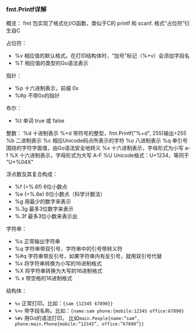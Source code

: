 ### fmt.Printf详解
概览：
fmt 包实现了格式化I/O函数，类似于C的 printf 和 scanf. 格式“占位符”衍生自C

占位符：
- %v	相应值的默认格式。在打印结构体时，“加号”标记（%+v）会添加字段名
- %T	相应值的类型的Go语法表示

指针：
- %p	十六进制表示，前缀 0x
- %#p       不带0x的指针

布尔：
- %t	单词 true 或 false

整数：
%d	十进制表示
%+d 带符号的整型，fmt.Printf("%+d", 255)输出+255
%b	二进制表示
%c	相应Unicode码点所表示的字符
%o	八进制表示
%q	单引号围绕的字符字面值，由Go语法安全地转义
%x	十六进制表示，字母形式为小写 a-f
%X	十六进制表示，字母形式为大写 A-F
%U	Unicode格式：U+1234，等同于 "U+%04X"

浮点数及其复合构成：
- %f (=%.6f) 6位小数点
- %e (=%.6e) 6位小数点（科学计数法）
- %g 用最少的数字来表示
- %.3g 最多3位数字来表示
- %.3f 最多3位小数来表示出

字符串：
- %s 正常输出字符串
- %q 字符串带双引号，字符串中的引号带转义符
- %#q 字符串带反引号，如果字符串内有反引号，就用双引号代替
- %x 将字符串转换为小写的16进制格式
- %X 将字符串转换为大写的16进制格式
- % x 带空格的16进制格式

结构体：
- `%v` 正常打印。比如：`{sam {12345 67890}}`
- `%+v` 带字段名称。比如：`{name:sam phone:{mobile:12345 office:67890}`
- `%#v` 用Go的语法打印。
  比如`main.People{name:”sam”, phone:main.Phone{mobile:”12345”, office:”67890”}}`